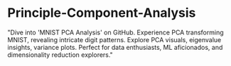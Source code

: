 # Principle-Component-Analysis
"Dive into 'MNIST PCA Analysis' on GitHub. Experience PCA transforming MNIST, revealing intricate digit patterns. Explore PCA visuals, eigenvalue insights, variance plots. Perfect for data enthusiasts, ML aficionados, and dimensionality reduction explorers."
